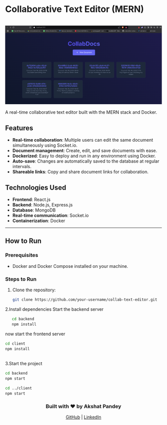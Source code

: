 # Collaborative Text Editor (MERN)

<div align="center">
  <br />
  <img src="https://raw.githubusercontent.com/Akpan123/mrikal_InternWork/refs/heads/master/client/public/Screenshot%202025-02-16%20201934.png" alt="Project Banner" width="800" />
  <br />
</div>

A real-time collaborative text editor built with the MERN stack and Docker.

## Features
- **Real-time collaboration**: Multiple users can edit the same document simultaneously using Socket.io.
- **Document management**: Create, edit, and save documents with ease.
- **Dockerized**: Easy to deploy and run in any environment using Docker.
- **Auto-save**: Changes are automatically saved to the database at regular intervals.
- **Shareable links**: Copy and share document links for collaboration.

## Technologies Used
- **Frontend**: React.js
- **Backend**: Node.js, Express.js
- **Database**: MongoDB
- **Real-time communication**: Socket.io
- **Containerization**: Docker

---

## How to Run

### Prerequisites
- Docker and Docker Compose installed on your machine.

### Steps to Run
1. Clone the repository:
   ```bash
   git clone https://github.com/your-username/collab-text-editor.git

2.Install dependencies
 Start the backend server
   ```bash
      cd backend
      npm install
```
now start the frontend server
<br>
```bash
cd client
npm install  
```
<br>
3.Start the project

```bash
cd backend
npm start
```
```bash
cd ../client
npm start
```

<div align="center"> <h3>Built with ❤️ by Akshat Pandey</h3> <a href="https://github.com/Akpan123">GitHub</a> | <a href="https://linkedin.com/in/akshat-pandey-7397b7258/">LinkedIn</a> </div>
